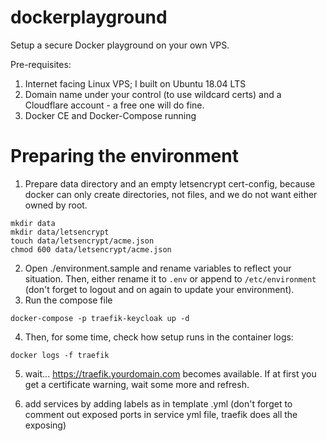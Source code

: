 # dockerplayground
Setup a secure Docker playground on your own VPS.

Pre-requisites:
1. Internet facing Linux VPS; I built on Ubuntu 18.04 LTS
2. Domain name under your control (to use wildcard certs) and a Cloudflare account - a free one will do fine.
3. Docker CE and Docker-Compose running

# Preparing the environment
1. Prepare data directory and an empty letsencrypt cert-config, because docker can only create directories, not files, and we do not want either owned by root.
```
mkdir data
mkdir data/letsencrypt
touch data/letsencrypt/acme.json
chmod 600 data/letsencrypt/acme.json
```

2. Open ./environment.sample and rename variables to reflect your situation. Then, either rename it to `.env` or append to `/etc/environment` (don't forget to logout and on again to update your environment).
3. Run the compose file
```
docker-compose -p traefik-keycloak up -d
```
4. Then, for some time, check how setup runs in the container logs:
```
docker logs -f traefik
```
5. wait... https://traefik.yourdomain.com becomes available. If at first you get a certificate warning, wait some more and refresh.

6. add services by adding labels as in template .yml (don't forget to comment out exposed ports in service yml file, traefik does all the exposing)
